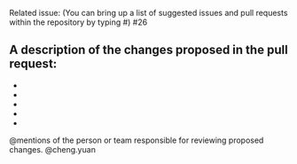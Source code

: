 Related issue: (You can bring up a list of suggested issues and pull requests within the repository by typing #) #26

A description of the changes proposed in the pull request:
-
-
-
-
-
-

@mentions of the person or team responsible for reviewing proposed changes. 
@cheng.yuan
